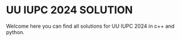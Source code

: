 # UU IUPC 2024 SOLUTION

Welcome here you can find all solutions for UU IUPC 2024 in c++ and python.



